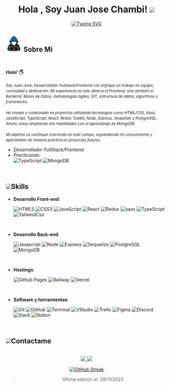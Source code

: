 
<h1 align="center"><b>Hola , Soy Juan Jose Chambi! </b><img src="https://media.giphy.com/media/hvRJCLFzcasrR4ia7z/giphy.gif" width="35"></h1>
<!--  -->
<p align="center">
<a href="https://git.io/typing-svg"><img src="https://readme-typing-svg.demolab.com?font=Poppins&weight=200&size=25&pause=1000&center=true&vCenter=true&random=false&width=700&height=100&lines=Desarrollador+Fullstack+%2F+Frontend;Curioso+-+Autodidacta+-+Dedicado+-+Automotivaci%C3%B3n;Aprendiendo+Tecnologias" alt="Typing SVG" /></a>
</p>

## <picture><img src = "https://github.com/0xAbdulKhalid/0xAbdulKhalid/raw/main/assets/mdImages/about_me.gif" width = 50px></picture> **Sobre Mi**

<br>

_**Hola! 🖐**_
<br><br>
<small >
_Soy Juan Jose, Desarrollador Fullstack/Frontend con enfoque en trabajo en equipo, curiosidad y dedicación. Mi experiencia no solo abarca el Frontend, sino también el Backend, Bases de Datos, metodologías ágiles, GIT, estructura de datos, algoritmos y frameworks.
<br><br>
He creado y colaborado en proyectos utilizando tecnologías como HTML/CSS, Sass, JavaScript, TypeScript, React, Redux Toolkit, Node, Express, Sequelize y PostgreSQL. Ahora, estoy ampliando mis habilidades con el aprendizaje de MongoDB.
<br/><br/>
Mi objetivo es continuar creciendo en este campo, expandiendo mi conocimiento y aplicándolo de manera práctica en proyectos futuros._	
</small>

- _Desarrollador FullStack/Frontend_
- _Practicando:_ <br>
 ![TypeScript](https://img.shields.io/badge/TypeScript-007ACC?style=for-the-badge&logo=typescript&logoColor=white)
![MongoDB](https://img.shields.io/badge/MongoDB-4EA94B?style=for-the-badge&logo=mongodb&logoColor=white)
<!-- - _Aprendiendo:_ <br> -->
 <!-- ![MongoDB](https://img.shields.io/badge/MongoDB-4EA94B?style=for-the-badge&logo=mongodb&logoColor=white) -->

<br>


## <img src="https://media2.giphy.com/media/QssGEmpkyEOhBCb7e1/giphy.gif?cid=ecf05e47a0n3gi1bfqntqmob8g9aid1oyj2wr3ds3mg700bl&rid=giphy.gif" width ="25"><b>Skills</b>

<p align="center">
 
- **Desarrollo Front-end**:


  ![HTML5](https://img.shields.io/badge/HTML5-E34F26?style=for-the-badge&logo=html5&logoColor=white)
  ![CSS3](https://img.shields.io/badge/CSS3-1572B6?style=for-the-badge&logo=css3&logoColor=white)
  ![JavaScript](https://img.shields.io/badge/JavaScript-323330?style=for-the-badge&logo=javascript&logoColor=F7DF1E)
  ![React](https://img.shields.io/badge/React-20232A?style=for-the-badge&logo=react&logoColor=61DAFB)
  ![Redux](https://img.shields.io/badge/Redux-593D88?style=for-the-badge&logo=redux&logoColor=white)
  ![sass](https://img.shields.io/badge/Sass-CC6699?style=for-the-badge&logo=sass&logoColor=white)
  ![TypeScript](https://img.shields.io/badge/TypeScript-007ACC?style=for-the-badge&logo=typescript&logoColor=white)
  ![TailwindCss](https://img.shields.io/badge/Tailwind_CSS-38B2AC?style=for-the-badge&logo=tailwind-css&logoColor=white)

<br>

- **Desarrollo Back-end**:
  
   ![Javascript](https://img.shields.io/badge/JavaScript-323330?style=for-the-badge&logo=javascript&logoColor=F7DF1E)
  ![Node](https://img.shields.io/badge/Node.js-339933?style=for-the-badge&logo=nodedotjs&logoColor=white)
  ![Express](https://img.shields.io/badge/Express.js-000000?style=for-the-badge&logo=express&logoColor=white)
  ![Sequelize](https://img.shields.io/badge/Sequelize-52B0E7?style=for-the-badge&logo=Sequelize&logoColor=white)
  ![PostgreSQL](https://img.shields.io/badge/PostgreSQL-316192?style=for-the-badge&logo=postgresql&logoColor=white)
  ![MongoDB](https://img.shields.io/badge/MongoDB-4EA94B?style=for-the-badge&logo=mongodb&logoColor=white)
  

<br>

- **Hostings**:

    ![Github Pages](https://img.shields.io/badge/GitHub%20Pages-%23327FC7.svg?style=for-the-badge&logo=github&logoColor=white)
    ![Railway](https://img.shields.io/badge/Railway-131415?style=for-the-badge&logo=railway&logoColor=white)
    ![Vercel](https://img.shields.io/badge/Vercel-000000?style=for-the-badge&logo=vercel&logoColor=white)
    
<br>

- **Software y herramientas**:

    ![Git](https://img.shields.io/badge/git-%23F05033.svg?style=for-the-badge&logo=git&logoColor=white)
    ![GitHub](https://img.shields.io/badge/github-%23121011.svg?style=for-the-badge&logo=github&logoColor=white)
    ![Terminal](https://img.shields.io/badge/Terminal-%23054020?style=for-the-badge&logo=gnu-bash&logoColor=white)
    ![VStudio](https://img.shields.io/badge/Visual%20Studio%20Code-0078d7.svg?style=for-the-badge&logo=visual-studio-code&logoColor=white)
    ![Trello](https://img.shields.io/badge/Trello-0052CC?style=for-the-badge&logo=trello&logoColor=white)
    ![Figma](https://img.shields.io/badge/Figma-F24E1E?style=for-the-badge&logo=figma&logoColor=white)
    ![Discord](https://img.shields.io/badge/Discord-5865F2?style=for-the-badge&logo=discord&logoColor=white)
    ![Slack](https://img.shields.io/badge/Slack-4A154B?style=for-the-badge&logo=slack&logoColor=white)
    ![Notion](https://img.shields.io/badge/Notion-000000?style=for-the-badge&logo=notion&logoColor=white)

<br>
</p>


	
## <img src="https://user-images.githubusercontent.com/74038190/243078651-2c0eef4b-7b75-42bd-9722-4bea97a2d532.gif" width ="45"><b>Contactame </b>
<br>
<div align='left'>

<div align="center" margin="30">

<a href="https://www.linkedin.com/in/juan-jose-chambi/" target="_blank" rel="noopener">
<img src="https://img.shields.io/badge/linkedin-%2300acee.svg?color=405DE6&style=for-the-badge&logo=linkedin&logoColor=white"/>
</a>

<a href="mailto:juanjosech.it@gmail.com" target="_blank" rel="noopener">
<img src="https://img.shields.io/badge/gmail-%23EA4335.svg?style=for-the-badge&logo=gmail&logoColor=white"/>
</a>
 
</div>
<div align="center">

[![GitHub Streak](http://github-readme-streak-stats.herokuapp.com?user=JuanJoseChambi&theme=github-dark-blue&hide_border=verdadero&border_radius=10&locale=es&date_format=M%20j%5B%2C%20Y%5D&card_width=500)](https://git.io/streak-stats)
 
> Última edición el: 28/11/2023
